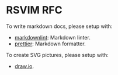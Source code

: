 # RSVIM RFC

To write markdown docs, please setup with:

- [markdownlint](https://github.com/DavidAnson/markdownlint): Markdown linter.
- [prettier](https://prettier.io/): Markdown formatter.

To create SVG pictures, please setup with:

- [draw.io](https://github.com/jgraph/drawio).
